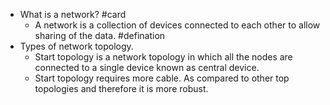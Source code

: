 - What is a network? #card
	- A network is a collection of devices connected to each other to allow sharing of the data. #defination
- Types of network topology.
	- Start topology is a network topology in which all the nodes are connected to a single device known as central device.
	- Start topology requires more cable. As compared to other top topologies and therefore it is more robust.